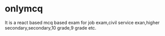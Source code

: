 # onlymcq
It is a react based mcq based exam for job exam,civil service exan,higher secondary,secondary,10 grade,9 grade etc. 
